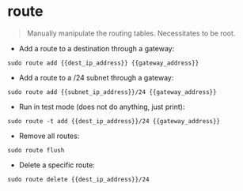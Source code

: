 # route

> Manually manipulate the routing tables.
> Necessitates to be root.

- Add a route to a destination through a gateway:

`sudo route add {{dest_ip_address}} {{gateway_address}}`

- Add a route to a /24 subnet through a gateway:

`sudo route add {{subnet_ip_address}}/24 {{gateway_address}}`

- Run in test mode (does not do anything, just print):

`sudo route -t add {{dest_ip_address}}/24 {{gateway_address}}`

- Remove all routes:

`sudo route flush`

- Delete a specific route:

`sudo route delete {{dest_ip_address}}/24`
